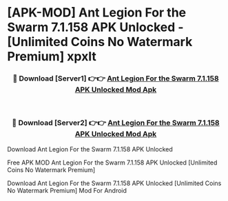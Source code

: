 # [APK-MOD] Ant Legion  For the Swarm 7.1.158 APK Unlocked - [Unlimited Coins No Watermark Premium] xpxlt



<div align="center">
<h3>🔴 Download [Server1] 👉👉 <a href="https://momento.my/?title=Ant_Legion__For_the_Swarm_7.1.158_APK_Unlocked">Ant Legion  For the Swarm 7.1.158 APK Unlocked Mod Apk</a></h3><br>

<h3>🔴 Download [Server2] 👉👉 <a href="https://momento.my/?title=Ant_Legion__For_the_Swarm_7.1.158_APK_Unlocked">Ant Legion  For the Swarm 7.1.158 APK Unlocked Mod Apk</a></h3>
</div>



Download Ant Legion  For the Swarm 7.1.158 APK Unlocked 

Free APK MOD Ant Legion  For the Swarm 7.1.158 APK Unlocked [Unlimited Coins No Watermark Premium]

Download Ant Legion  For the Swarm 7.1.158 APK Unlocked [Unlimited Coins No Watermark Premium] Mod For Android
